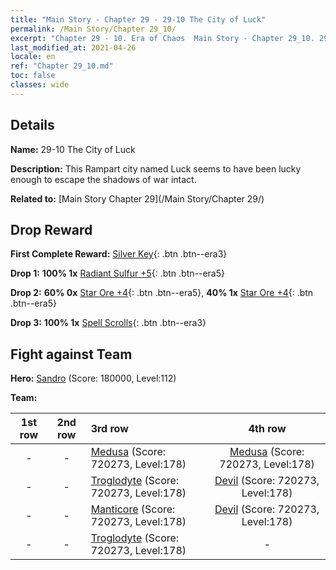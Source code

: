```yaml
---
title: "Main Story - Chapter 29 - 29-10 The City of Luck"
permalink: /Main Story/Chapter 29_10/
excerpt: "Chapter 29 - 10. Era of Chaos  Main Story - Chapter 29_10. 29-10 The City of Luck"
last_modified_at: 2021-04-26
locale: en
ref: "Chapter 29_10.md"
toc: false
classes: wide
---
```


## Details

 **Name:** 29-10 The City of Luck

 **Description:** This Rampart city named Luck seems to have been lucky enough to escape the shadows of war intact.

 **Related to:** [Main Story Chapter 29](/Main Story/Chapter 29/)

## Drop Reward

 **First Complete Reward:** [Silver Key](/Items/con_693/){: .btn .btn--era3}

 **Drop 1:** **100% 1x** [Radiant Sulfur +5](/Items/mat_99/){: .btn .btn--era5}

 **Drop 2:** **60% 0x** [Star Ore +4](/Items/mat_89/){: .btn .btn--era5}, **40% 1x** [Star Ore +4](/Items/mat_89/){: .btn .btn--era5}

 **Drop 3:** **100% 1x** [Spell Scrolls](/Items/con_694/){: .btn .btn--era3}


## Fight against Team
 **Hero:** [Sandro](/heroes/Sandro/) (Score: 180000, Level:112)

 **Team:**


  | 1st row | 2nd row | 3rd row | 4th row |
  |:----:|:----:|:----|:----:|
  | - | - | [Medusa](/units/Medusa/) (Score: 720273, Level:178)  | [Medusa](/units/Medusa/) (Score: 720273, Level:178)  |
  | - | - | [Troglodyte](/units/Troglodyte/) (Score: 720273, Level:178)  | [Devil](/units/Devil/) (Score: 720273, Level:178)  |
  | - | - | [Manticore](/units/Manticore/) (Score: 720273, Level:178)  | [Devil](/units/Devil/) (Score: 720273, Level:178)  |
  | - | - | [Troglodyte](/units/Troglodyte/) (Score: 720273, Level:178)  | - |



